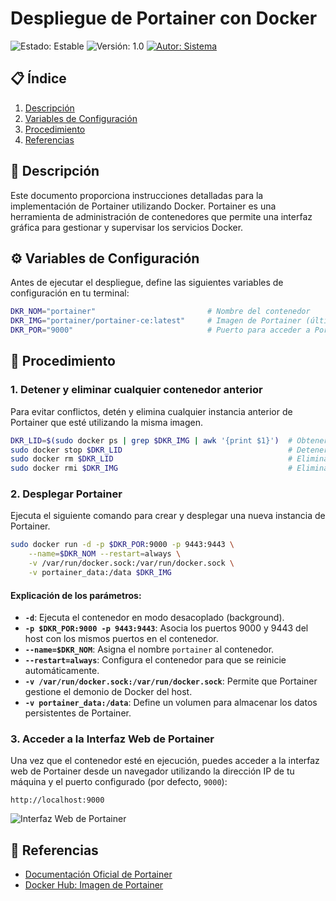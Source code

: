 # Despliegue de Portainer con Docker

![Estado: Estable](https://img.shields.io/badge/Estado-Estable-green) ![Versión: 1.0](https://img.shields.io/badge/Versión-1.0-blue) [![Autor: Sistema](https://img.shields.io/badge/Autor-Sistema-orange)](mailto:admin@example.com)

## 📋 Índice

1. [Descripción](#descripción)
2. [Variables de Configuración](#variables-de-configuración)
3. [Procedimiento](#procedimiento)
4. [Referencias](#referencias)

## 📝 Descripción

Este documento proporciona instrucciones detalladas para la implementación de Portainer utilizando Docker. Portainer es una herramienta de administración de contenedores que permite una interfaz gráfica para gestionar y supervisar los servicios Docker.

## ⚙️ Variables de Configuración

Antes de ejecutar el despliegue, define las siguientes variables de configuración en tu terminal:

```bash
DKR_NOM="portainer"                         # Nombre del contenedor
DKR_IMG="portainer/portainer-ce:latest"     # Imagen de Portainer (última versión)
DKR_POR="9000"                              # Puerto para acceder a Portainer
```

## 🚀 Procedimiento

### 1. Detener y eliminar cualquier contenedor anterior

Para evitar conflictos, detén y elimina cualquier instancia anterior de Portainer que esté utilizando la misma imagen.

```bash
DKR_LID=$(sudo docker ps | grep $DKR_IMG | awk '{print $1}')  # Obtener ID del contenedor en ejecución
sudo docker stop $DKR_LID                                     # Detener contenedor actual
sudo docker rm $DKR_LID                                       # Eliminar contenedor detenido
sudo docker rmi $DKR_IMG                                      # Eliminar la imagen de Docker
```

### 2. Desplegar Portainer

Ejecuta el siguiente comando para crear y desplegar una nueva instancia de Portainer.

```bash
sudo docker run -d -p $DKR_POR:9000 -p 9443:9443 \
    --name=$DKR_NOM --restart=always \
    -v /var/run/docker.sock:/var/run/docker.sock \
    -v portainer_data:/data $DKR_IMG
```

#### Explicación de los parámetros:
- **`-d`**: Ejecuta el contenedor en modo desacoplado (background).
- **`-p $DKR_POR:9000 -p 9443:9443`**: Asocia los puertos 9000 y 9443 del host con los mismos puertos en el contenedor.
- **`--name=$DKR_NOM`**: Asigna el nombre `portainer` al contenedor.
- **`--restart=always`**: Configura el contenedor para que se reinicie automáticamente.
- **`-v /var/run/docker.sock:/var/run/docker.sock`**: Permite que Portainer gestione el demonio de Docker del host.
- **`-v portainer_data:/data`**: Define un volumen para almacenar los datos persistentes de Portainer.

### 3. Acceder a la Interfaz Web de Portainer

Una vez que el contenedor esté en ejecución, puedes acceder a la interfaz web de Portainer desde un navegador utilizando la dirección IP de tu máquina y el puerto configurado (por defecto, `9000`):

```plaintext
http://localhost:9000
```

![Interfaz Web de Portainer](https://example.com/imagen_portainer_web.png)

## 🔗 Referencias

- [Documentación Oficial de Portainer](https://www.portainer.io/documentation)
- [Docker Hub: Imagen de Portainer](https://hub.docker.com/r/portainer/portainer-ce)
